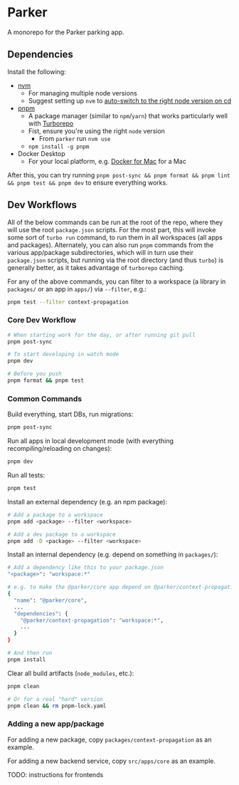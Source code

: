 # Parker

A monorepo for the Parker parking app.

## Dependencies

Install the following:

- [nvm](https://github.com/nvm-sh/nvm)
  - For managing multiple node versions
  - Suggest setting up `nvm` to [auto-switch to the right node version on cd](https://github.com/nvm-sh/nvm#deeper-shell-integration)
- [pnpm](https://pnpm.io/)
  - A package manager (similar to `npm`/`yarn`) that works particularly well with [Turborepo](https://turborepo.org/)
  - Fist, ensure you're using the right `node` version
    - From `parker` run `nvm use`
  - `npm install -g pnpm`
- Docker Desktop
  - For your local platform, e.g. [Docker for Mac](https://docs.docker.com/desktop/install/mac-install/) for a Mac

After this, you can try running `pnpm post-sync && pnpm format && pnpm lint && pnpm test && pnpm dev` to ensure everything works.

## Dev Workflows

All of the below commands can be run at the root of the repo, where they will use the root `package.json` scripts. For the most part, this will invoke some sort of `turbo run` command, to run them in all workspaces (all apps and packages). Alternately, you can also run `pnpm` commands from the various app/package subdirectories, which will in turn use their `package.json` scripts, but running via the root directory (and thus `turbo`) is generally better, as it takes advantage of `turborepo` caching.

For any of the above commands, you can filter to a workspace (a library in `packages/` or an app in `apps/`) via `--filter`, e.g.:

```bash
pnpm test --filter context-propagation
```

### Core Dev Workflow

```bash
# When starting work for the day, or after running git pull
pnpm post-sync

# To start developing in watch mode
pnpm dev

# Before you push
pnpm format && pnpm test
```

### Common Commands

Build everything, start DBs, run migrations:

```bash
pnpm post-sync
```

Run all apps in local development mode (with everything recompiling/reloading on changes):

```bash
pnpm dev
```

Run all tests:

```bash
pnpm test
```

Install an external dependency (e.g. an npm package):

```bash
# Add a package to a workspace
pnpm add <package> --filter <workspace>

# Add a dev package to a workspace
pnpm add -D <package> --filter <workspace>
```

Install an internal dependency (e.g. depend on something in `packages/`):

```bash
# Add a dependency like this to your package.json
"<package>": "workspace:*"

# e.g. to make the @parker/core app depend on @parker/context-propagation
{
  "name": "@parker/core",
  ...
  "dependencies": {
    "@parker/context-propagation": "workspace:*",
    ...
  }
}

# And then run
pnpm install
```

Clear all build artifacts (`node_modules`, etc.):

```bash
pnpm clean

# Or for a real "hard" version
pnpm clean && rm pnpm-lock.yaml
```

### Adding a new app/package

For adding a new package, copy `packages/context-propagation` as an example.

For adding a new backend service, copy `src/apps/core` as an example.

TODO: instructions for frontends
